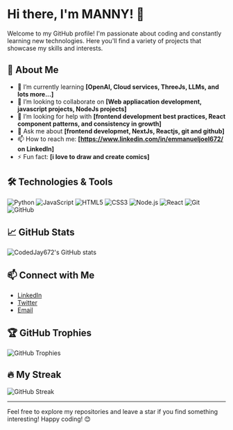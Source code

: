 # Hi there, I'm MANNY! 👋

Welcome to my GitHub profile! I'm passionate about coding and constantly learning new technologies. Here you'll find a variety of projects that showcase my skills and interests.

## 🚀 About Me

- 🌱 I’m currently learning **[OpenAI, Cloud services, ThreeJs, LLMs, and lots more...]**
- 👯 I’m looking to collaborate on **[Web appliacation development, javascript projects, NodeJs projects]**
- 🤔 I’m looking for help with **[frontend development best practices, React component patterns, and consistency in growth]**
- 💬 Ask me about **[frontend developmet, NextJs, Reactjs, git and github]**
- 📫 How to reach me: **[https://www.linkedin.com/in/emmanueljoel672/ on LinkedIn]**
- ⚡ Fun fact: **[i love to draw and create comics]**

## 🛠️ Technologies & Tools

![Python](https://img.shields.io/badge/-Python-333?style=flat&logo=python)
![JavaScript](https://img.shields.io/badge/-JavaScript-333?style=flat&logo=javascript)
![HTML5](https://img.shields.io/badge/-HTML5-333?style=flat&logo=html5)
![CSS3](https://img.shields.io/badge/-CSS3-333?style=flat&logo=css3)
![Node.js](https://img.shields.io/badge/-Node.js-333?style=flat&logo=node.js)
![React](https://img.shields.io/badge/-React-333?style=flat&logo=react)
![Git](https://img.shields.io/badge/-Git-333?style=flat&logo=git)
![GitHub](https://img.shields.io/badge/-GitHub-333?style=flat&logo=github)

## 📈 GitHub Stats

![CodedJay672's GitHub stats](https://github-readme-stats.vercel.app/api?username=CodedJay672&show_icons=true&theme=radical)

## 📫 Connect with Me

- [LinkedIn](https://www.linkedin.com/in/emmanueljoel672/)
- [Twitter](https://twitter.com/_iammanny_)
- [Email](mailto:emmajoel6456@gmail.com)


## 🏆 GitHub Trophies

![GitHub Trophies](https://github-profile-trophy.vercel.app/?username=CodedJay672&theme=radical)

## 🔥 My Streak

![GitHub Streak](https://github-readme-streak-stats.herokuapp.com/?user=CodedJay672&theme=radical)

---

Feel free to explore my repositories and leave a star if you find something interesting! Happy coding! 😊
